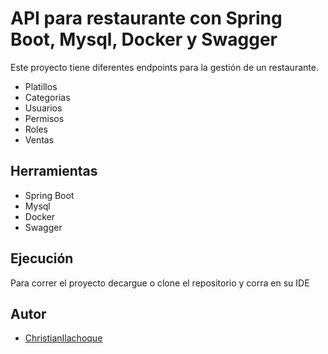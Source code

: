 # API para restaurante con Spring Boot, Mysql, Docker y Swagger

Este proyecto tiene diferentes endpoints para la gestión de un restaurante.
- Platillos
- Categorias
- Usuarios
- Permisos
- Roles
- Ventas


## Herramientas

- Spring Boot
- Mysql
- Docker
- Swagger


## Ejecución

Para correr el proyecto decargue o clone el repositorio y corra en su IDE


## Autor

- [ChristianIlachoque](https://www.github.com/ChristianIlachoque)
